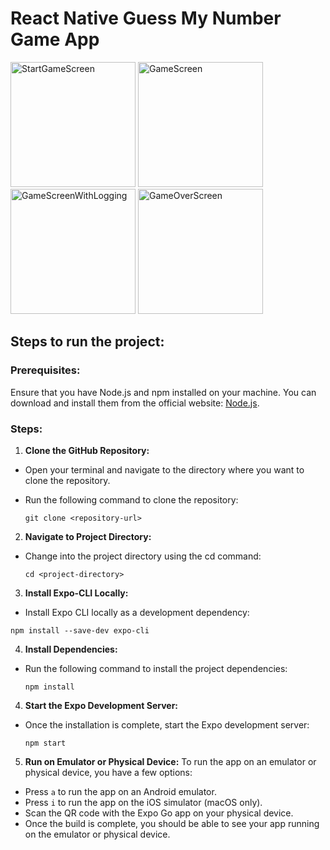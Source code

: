 # React Native Guess My Number Game App

<img src="https://github.com/Krasilka/guess-my-number-game-app/assets/14870744/90dd96b3-9987-4fb8-a6d6-9a6250216a49" alt="StartGameScreen" width="200">
<img src="https://github.com/Krasilka/guess-my-number-game-app/assets/14870744/822a77df-0e82-4eae-924f-c0e3d4049fa7" alt="GameScreen" width="200">
<img src="https://github.com/Krasilka/guess-my-number-game-app/assets/14870744/80c82001-f1b5-41f5-8e37-c6afd2cc69da" alt="GameScreenWithLogging" width="200">
<img src="https://github.com/Krasilka/guess-my-number-game-app/assets/14870744/cfe67908-3b0d-4163-a0e0-13c7c4994567" alt="GameOverScreen" width="200">

## Steps to run the project:

### Prerequisites:

Ensure that you have Node.js and npm installed on your machine. You can download and install them from the official website: [Node.js](https://nodejs.org/en).

### Steps:

1. **Clone the GitHub Repository:**

- Open your terminal and navigate to the directory where you want to clone the repository.
- Run the following command to clone the repository:

  ```
  git clone <repository-url>
  ```

2. **Navigate to Project Directory:**

- Change into the project directory using the cd command:

  ```
  cd <project-directory>
  ```

3. **Install Expo-CLI Locally:**

- Install Expo CLI locally as a development dependency:

```
npm install --save-dev expo-cli
```

4. **Install Dependencies:**

- Run the following command to install the project dependencies:

  ```
  npm install
  ```

4. **Start the Expo Development Server:**

- Once the installation is complete, start the Expo development server:

  ```
  npm start
  ```

5. **Run on Emulator or Physical Device:**
   To run the app on an emulator or physical device, you have a few options:

- Press `a` to run the app on an Android emulator.
- Press `i` to run the app on the iOS simulator (macOS only).
- Scan the QR code with the Expo Go app on your physical device.
- Once the build is complete, you should be able to see your app running on the emulator or physical device.
